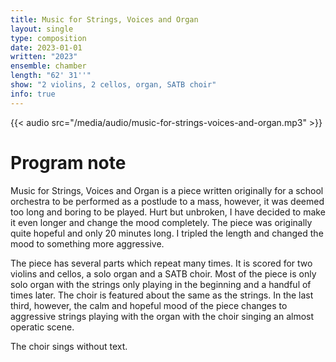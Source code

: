 ```yaml
---
title: Music for Strings, Voices and Organ
layout: single
type: composition
date: 2023-01-01
written: "2023"
ensemble: chamber
length: "62' 31''"
show: "2 violins, 2 cellos, organ, SATB choir"
info: true
---
```


{{< audio src="/media/audio/music-for-strings-voices-and-organ.mp3" >}}

# Program note

Music for Strings, Voices and Organ is a piece written originally for a school orchestra to be performed as a postlude to a mass, however, it was deemed too long and boring to be played. Hurt but unbroken, I have decided to make it even longer and change the mood completely. The piece was originally quite hopeful and only 20 minutes long. I tripled the length and changed the mood to something more aggressive. 

The piece has several parts which repeat many times. It is scored for two violins and cellos, a solo organ and a SATB choir. Most of the piece is only solo organ with the strings only playing in the beginning and a handful of times later. The choir is featured about the same as the strings. In the last third, however, the calm and hopeful mood of the piece changes to aggressive strings playing with the organ with the choir singing an almost operatic scene.

The choir sings without text.